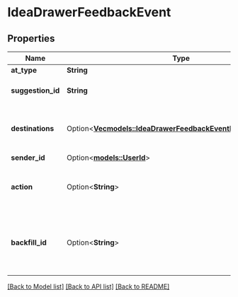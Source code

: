 # IdeaDrawerFeedbackEvent

## Properties

Name | Type | Description | Notes
------------ | ------------- | ------------- | -------------
**at_type** | **String** |  | 
**suggestion_id** | **String** | A unique identifier for a suggestion | 
**destinations** | Option<[**Vec<models::IdeaDrawerFeedbackEventDestinationsInner>**](IdeaDrawerFeedbackEvent_destinations_inner.md)> | The room ids that the suggestion was shared with | [optional]
**sender_id** | Option<[**models::UserId**](UserId.md)> |  | [optional]
**action** | Option<**String**> | Indicates whether the suggestion was sent as is or edited | [optional]
**backfill_id** | Option<**String**> | Can be used to resume streaming from after this event when a disconnection happens | [optional]

[[Back to Model list]](../README.md#documentation-for-models) [[Back to API list]](../README.md#documentation-for-api-endpoints) [[Back to README]](../README.md)


